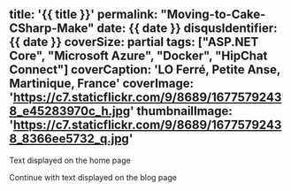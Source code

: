 title: '{{ title }}'
permalink: "Moving-to-Cake-CSharp-Make"
date: {{ date }}
disqusIdentifier: {{ date }} <!-- Remove space to have e.g. 20160405174628 -->
coverSize: partial
tags: ["ASP.NET Core", "Microsoft Azure", "Docker", "HipChat Connect"]
coverCaption: 'LO Ferré, Petite Anse, Martinique, France'
coverImage: 'https://c7.staticflickr.com/9/8689/16775792438_e45283970c_h.jpg'
thumbnailImage: 'https://c7.staticflickr.com/9/8689/16775792438_8366ee5732_q.jpg'
---
Text displayed on the home page
<!-- more -->
Continue with text displayed on the blog page
